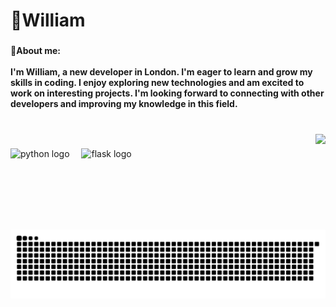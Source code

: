 <h1 align="left">👋William</h1>

###

<h4 align="left">💫About me:<br><br>I'm William, a new developer in London. I'm eager to learn and grow my skills in coding. I enjoy exploring new technologies and am excited to work on interesting projects. I'm looking forward to connecting with other developers and improving my knowledge in this field.</h4>

###

<br clear="both">

<img align="right" height="153" src="https://media1.tenor.com/m/5IW2P62ENCAAAAAd/sharingan-naruto.gif"  />

###

<div align="left">
  <img src="https://cdn.jsdelivr.net/gh/devicons/devicon/icons/python/python-original.svg" height="55" alt="python logo"  />
  <img width="11" />
  <img src="https://cdn.jsdelivr.net/gh/devicons/devicon/icons/flask/flask-original.svg" height="55" alt="flask logo"  />
</div>

###

<br clear="both">

<img src="https://raw.githubusercontent.com/Ninja-za/Ninja-za/output/snake.svg" alt="Snake animation" />

###
